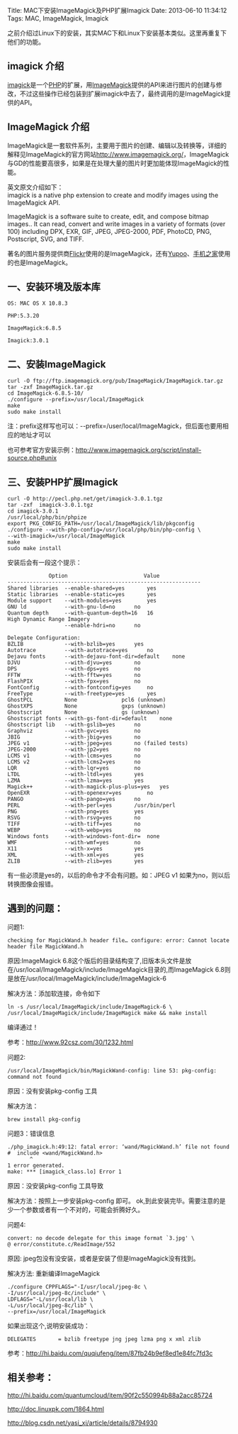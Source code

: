 Title: MAC下安装ImageMagick及PHP扩展Imagick
Date: 2013-06-10 11:34:12
Tags: MAC, ImageMagick, Imagick

之前介绍过Linux下的安装，其实MAC下和Linux下安装基本类似。这里再重复下 他们的功能。

## imagick 介绍

[imagick](http://pecl.php.net/package/imagick)是一个[PHP](http://www.php.net/)的扩展，用[ImageMagick](http://www.imagemagick.org/)提供的API来进行图片的创建与修改，不过这些操作已经包装到扩展imagick中去了，最终调用的是ImageMagick提供的API。

## ImageMagick 介绍

ImageMagick是一套软件系列，主要用于图片的创建、编辑以及转换等，详细的解释见ImageMagick的官方网站<http://www.imagemagick.org/>，ImageMagick与GD的性能要高很多，如果是在处理大量的图片时更加能体现ImageMagick的性能。

英文原文介绍如下：  
imagick is a native php extension to create and modify images using the ImageMagick API. 

ImageMagick is a software suite to create, edit, and compose bitmap images.. It can read, convert and write images in a variety of formats (over 100) including DPX, EXR, GIF, JPEG, JPEG-2000, PDF, PhotoCD, PNG, Postscript, SVG, and TIFF. 

著名的图片服务提供商[Flickr](http://www.flickr.com/)使用的是ImageMagick，还有[Yupoo](http://www.yupoo.com/)、[手机之家](http://www.imobile.com.cn/)使用的也是ImageMagick。

## 一、安装环境及版本库
    
    
    OS: MAC OS X 10.8.3 
    
    PHP:5.3.20 
    
    ImageMagick:6.8.5 
    
    Imagick:3.0.1 
    

## 二、安装ImageMagick
    
    
    curl -O ftp://ftp.imagemagick.org/pub/ImageMagick/ImageMagick.tar.gz  
    tar -zxf ImageMagick.tar.gz  
    cd ImageMagick-6.8.5-10/  
    ./configure --prefix=/usr/local/ImageMagick  
    make  
    sudo make install 
    

注：prefix这样写也可以：--prefix=/user/local/ImageMagick，但后面也要用相应的地址才可以

也可参考官方安装示例：http://www.imagemagick.org/script/install-source.php#unix

## 三、安装PHP扩展Imagick
    
    
    curl -O http://pecl.php.net/get/imagick-3.0.1.tgz
    tar -zxf  imagick-3.0.1.tgz
    cd imagick-3.0.1 
    /usr/local/php/bin/phpize
    export PKG_CONFIG_PATH=/usr/local/ImageMagick/lib/pkgconfig
    ./configure --with-php-config=/usr/local/php/bin/php-config \
    --with-imagick=/usr/local/ImageMagick
    make
    sudo make install 
    

安装后会有一段这个提示：
    
    
                 Option                        Value 
    -------------------------------------------------------------
    Shared libraries  --enable-shared=yes       yes
    Static libraries  --enable-static=yes       yes
    Module support    --with-modules=yes        yes
    GNU ld            --with-gnu-ld=no      no
    Quantum depth     --with-quantum-depth=16   16
    High Dynamic Range Imagery
                      --enable-hdri=no      no
    
    Delegate Configuration:
    BZLIB             --with-bzlib=yes      yes
    Autotrace         --with-autotrace=yes      no
    Dejavu fonts      --with-dejavu-font-dir=default    none
    DJVU              --with-djvu=yes       no
    DPS               --with-dps=yes        no
    FFTW              --with-fftw=yes       no
    FlashPIX          --with-fpx=yes        no
    FontConfig        --with-fontconfig=yes     no
    FreeType          --with-freetype=yes       yes
    GhostPCL          None              pcl6 (unknown)
    GhostXPS          None              gxps (unknown)
    Ghostscript       None              gs (unknown)
    Ghostscript fonts --with-gs-font-dir=default    none
    Ghostscript lib   --with-gslib=yes      no
    Graphviz          --with-gvc=yes        no
    JBIG              --with-jbig=yes       no
    JPEG v1           --with-jpeg=yes       no (failed tests)
    JPEG-2000         --with-jp2=yes        no
    LCMS v1           --with-lcms=yes       no
    LCMS v2           --with-lcms2=yes      no
    LQR               --with-lqr=yes        no
    LTDL              --with-ltdl=yes       yes
    LZMA              --with-lzma=yes       yes
    Magick++          --with-magick-plus-plus=yes   yes
    OpenEXR           --with-openexr=yes        no
    PANGO             --with-pango=yes      no
    PERL              --with-perl=yes       /usr/bin/perl
    PNG               --with-png=yes        yes
    RSVG              --with-rsvg=yes       no
    TIFF              --with-tiff=yes       no
    WEBP              --with-webp=yes       no
    Windows fonts     --with-windows-font-dir=  none
    WMF               --with-wmf=yes        no
    X11               --with-x=yes          yes
    XML               --with-xml=yes        yes
    ZLIB              --with-zlib=yes       yes
    

有一些必须是yes的，以后的命令才不会有问题。如：JPEG v1 如果为no，则以后转换图像会报错。

## 遇到的问题：

问题1:
    
    
    checking for MagickWand.h header file… configure: error: Cannot locate header file MagickWand.h  
    

原因:ImageMagick 6.8这个版后的目录结构变了,旧版本头文件是放在/usr/local/ImageMagick/include/ImageMagick目录的,而ImageMagick 6.8则是放在/usr/local/ImageMagick/include/ImageMagick-6

解决方法：添加软连接，命令如下
    
    
    ln -s /usr/local/ImageMagick/include/ImageMagick-6 \
    /usr/local/ImageMagick/include/ImageMagick make && make install
    

编译通过！

参考：<http://www.92csz.com/30/1232.html>

问题2:
    
    
    /usr/local/ImageMagick/bin/MagickWand-config: line 53: pkg-config: command not found
    

原因：没有安装pkg-config 工具

解决方法：
    
    
    brew install pkg-config 
    

问题3：错误信息
    
    
    ./php_imagick.h:49:12: fatal error: ‘wand/MagickWand.h’ file not found
    #  include <wand/MagickWand.h>
           ^
    1 error generated.
    make: *** [imagick_class.lo] Error 1
    

原因：没安装pkg-config 工具导致

解决方法：按照上一步安装pkg-config 即可。 ok,到此安装完毕。需要注意的是 少一个参数或者有一个不对的，可能会折腾好久。

问题4:
    
    
    convert: no decode delegate for this image format `3.jpg' \
    @ error/constitute.c/ReadImage/552  
    

原因: jpeg包没有没安装，或者是安装了但是ImageMagick没有找到。

解决方法: 重新编译ImageMagick
    
    
    ./configure CPPFLAGS="-I/usr/local/jpeg-8c \
    -I/usr/local/jpeg-8c/include" \
    LDFLAGS="-L/usr/local/lib \
    -L/usr/local/jpeg-8c/lib" \
    --prefix=/usr/local/ImageMagick
    

如果出现这个,说明安装成功：
    
    
    DELEGATES       = bzlib freetype jng jpeg lzma png x xml zlib
    

参考：<http://hi.baidu.com/quqiufeng/item/87fb24b9ef8ed1e84fc7fd3c>

## 相关参考：

<http://hi.baidu.com/quantumcloud/item/90f2c550994b88a2acc85724>

<http://doc.linuxpk.com/1864.html>

<http://blog.csdn.net/yasi_xi/article/details/8794930>
